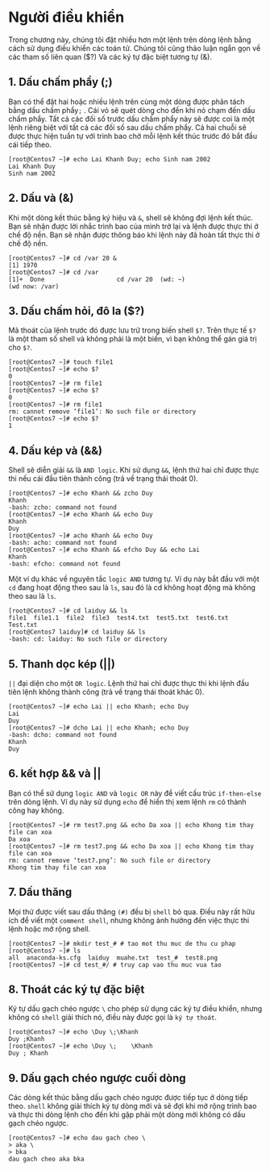 # Người điều khiển
Trong chương này, chúng tôi đặt nhiều hơn một lệnh trên dòng lệnh bằng cách sử dụng điều khiển các toán tử. Chúng tôi cũng thảo luận ngắn gọn về các tham số liên quan ($?) Và các ký tự đặc biệt tương tự (&).
## 1. Dấu chấm phẩy (;)
Bạn có thể đặt hai hoặc nhiều lệnh trên cùng một dòng được phân tách bằng dấu chấm phẩy`;` . Cái vỏ sẽ quét dòng cho đến khi nó chạm đến dấu chấm phẩy. Tất cả các đối số trước dấu chấm phẩy này sẽ được coi là một lệnh riêng biệt với tất cả các đối số sau dấu chấm phẩy. Cả hai chuỗi sẽ được thực hiện tuần tự với trình bao chờ mỗi lệnh kết thúc trước đó bắt đầu cái tiếp theo.
```
[root@Centos7 ~]# echo Lai Khanh Duy; echo Sinh nam 2002
Lai Khanh Duy
Sinh nam 2002
```

## 2. Dấu và (&)
Khi một dòng kết thúc bằng ký hiệu và `&`, shell sẽ không đợi lệnh kết thúc.
Bạn sẽ nhận được lời nhắc trình bao của mình trở lại và lệnh được thực thi ở chế độ nền. Bạn sẽ nhận được thông báo khi lệnh này đã hoàn tất thực thi ở chế độ nền.
```
[root@Centos7 ~]# cd /var 20 &
[1] 1970
[root@Centos7 ~]# cd /var
[1]+  Done                    cd /var 20  (wd: ~)
(wd now: /var)
```

## 3. Dấu chấm hỏi, đô la ($?)
Mã thoát của lệnh trước đó được lưu trữ trong biến shell `$?`. Trên thực tế `$?` là một tham số shell và không phải là một biến, vì bạn không thể gán giá trị cho `$?`.
```
[root@Centos7 ~]# touch file1
[root@Centos7 ~]# echo $?
0
[root@Centos7 ~]# rm file1
[root@Centos7 ~]# echo $?
0
[root@Centos7 ~]# rm file1
rm: cannot remove ‘file1’: No such file or directory
[root@Centos7 ~]# echo $?
1
```

## 4. Dấu kép và (&&)
Shell sẽ diễn giải `&&` là `AND logic`. Khi sử dụng `&&`, lệnh thứ hai chỉ được thực thi nếu cái đầu tiên thành công (trả về trạng thái thoát 0).
```
[root@Centos7 ~]# echo Khanh && zcho Duy
Khanh
-bash: zcho: command not found
[root@Centos7 ~]# echo Khanh && echo Duy
Khanh
Duy
[root@Centos7 ~]# acho Khanh && echo Duy
-bash: acho: command not found
[root@Centos7 ~]# echo Khanh && efcho Duy && echo Lai
Khanh
-bash: efcho: command not found
```

Một ví dụ khác về nguyên tắc `logic AND` tương tự. Ví dụ này bắt đầu với một `cd` đang hoạt động theo sau là `ls`, sau đó là cd không hoạt động mà không theo sau là `ls`.
```
[root@Centos7 ~]# cd laiduy && ls
file1  file1.1  file2  file3  test4.txt  test5.txt  test6.txt  Test.txt
[root@Centos7 laiduy]# cd laiduy && ls
-bash: cd: laiduy: No such file or directory
```

## 5. Thanh dọc kép (||)
`||` đại diện cho một `OR logic`. Lệnh thứ hai chỉ được thực thi khi lệnh đầu tiên lệnh không thành công (trả về trạng thái thoát khác 0).
```
[root@Centos7 ~]# echo Lai || echo Khanh; echo Duy
Lai
Duy
[root@Centos7 ~]# dcho Lai || echo Khanh; echo Duy
-bash: dcho: command not found
Khanh
Duy
```

## 6. kết hợp && và ||
Bạn có thể sử dụng `logic AND` và `logic OR` này để viết cấu trúc `if-then-else` trên dòng lệnh. Ví dụ này sử dụng `echo` để hiển thị xem lệnh `rm` có thành công hay không.
```
[root@Centos7 ~]# rm test7.png && echo Da xoa || echo Khong tim thay file can xoa
Da xoa
[root@Centos7 ~]# rm test7.png && echo Da xoa || echo Khong tim thay file can xoa
rm: cannot remove ‘test7.png’: No such file or directory
Khong tim thay file can xoa
```

## 7. Dấu thăng
Mọi thứ được viết sau dấu thăng `(#)` đều bị `shell` bỏ qua. Điều này rất hữu ích để viết một `comment shell`, nhưng không ảnh hưởng đến việc thực thi lệnh hoặc mở rộng shell.
```
[root@Centos7 ~]# mkdir test_# # tao mot thu muc de thu cu phap
[root@Centos7 ~]# ls
all  anaconda-ks.cfg  laiduy  muahe.txt  test_#  test8.png
[root@Centos7 ~]# cd test_#/ # truy cap vao thu muc vua tao
```

## 8. Thoát các ký tự đặc biệt
Ký tự dấu gạch chéo ngược `\` cho phép sử dụng các ký tự điều khiển, nhưng không có `shell` giải thích nó, điều này được gọi là `ký tự thoát`.
```
[root@Centos7 ~]# echo \Duy \;\Khanh
Duy ;Khanh
[root@Centos7 ~]# echo \Duy \;    \Khanh
Duy ; Khanh
```

## 9. Dấu gạch chéo ngược cuối dòng
Các dòng kết thúc bằng dấu gạch chéo ngược được tiếp tục ở dòng tiếp theo. `shell` không giải thích ký tự dòng mới và sẽ đợi khi mở rộng trình bao và thực thi dòng lệnh cho đến khi gặp phải một dòng mới không có dấu gạch chéo ngược.
```
[root@Centos7 ~]# echo dau gach cheo \
> aka \
> bka
dau gach cheo aka bka
```
